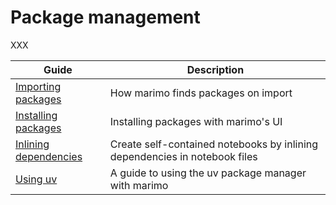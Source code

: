 # Package management

XXX

| Guide                                                 | Description                                                  |
| ----------------------------------------------------- | ------------------------------------------------------------ |
| [Importing packages](importing_packages.md)     | How marimo finds packages on import |
| [Installing packages](installing_packages.md)     | Installing packages with marimo's UI                      |
| [Inlining dependencies](inlining_dependencies.md)     | Create self-contained notebooks by inlining dependencies in notebook files                      |
| [Using uv](using_uv.md)     | A guide to using the uv package manager with marimo                     |
